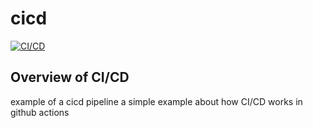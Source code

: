 # cicd

[![CI/CD](https://github.com/kalwar/cicd/actions/workflows/main.yml/badge.svg?branch=main)](https://github.com/kalwar/cicd/actions/workflows/main.yml)

## Overview of CI/CD

example of a cicd pipeline
a simple example about how CI/CD works in github actions
